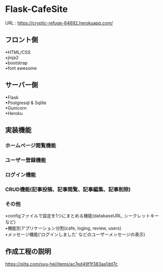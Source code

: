 # Flask-CafeSite
URL : https://cryptic-refuge-64692.herokuapp.com/  
  
## フロント側
•HTML/CSS  
•jinja2  
•bootstrap  
•font awesome
## サーバー側
•Flask  
•Postgresql & Sqlite  
•Gunicorn  
•Heroku
## 実装機能
### ホームページ閲覧機能
### ユーザー登録機能
### ログイン機能
### CRUD機能(記事投稿、記事閲覧、記事編集、記事削除)
### その他
•configファイルで設定を1つにまとめる機能(databaseURL, シークレットキーなど)  
•機能別アプリケーション分割(cafe, loging, review, users)  
•メッセージ機能('ログインしました' などのユーザーメッセージの表示)  
## 作成工程の説明
https://qiita.com/syu-hei/items/ac7ed49f1f383aa1dd7c
